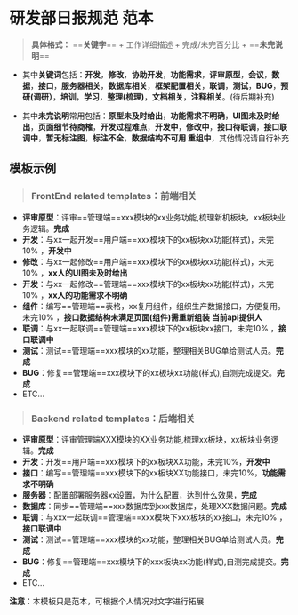 
# 研发部日报规范 范本
>**具体格式：** ==**关键字**== + 工作详细描述 + 完成/未完百分比 + ==**未完说明**==

- 其中**关键词**包括：**开发**，**修改**，**协助开发**，**功能需求**，**评审原型**，**会议**，**数据**，**接口**，**服务器相关**，**数据库相关**，**框架配置相关**，**联调**，**测试**，**BUG**，**预研(调研）**，**培训**，**学习**，**整理(梳理)**，**文档相关**，**注释相关**。(待后期补充)

- 其中**未完说明**常用包括：**原型未及时给出**，**功能需求不明确**，**UI图未及时给出**，**页面细节待商榷**，**开发过程难点**，**开发中**，**修改中**，**接口待联调**，**接口联调中**，**暂无标注图**，**标注不全**，**数据结构不可用 重组中**，其他情况请自行补充

## 模板示例

> ### FrontEnd related templates：前端相关
- **评审原型**：评审==管理端==xxx模块的xx业务功能,梳理新机板块，xx板块业务逻辑。**完成**
- **开发**：与xx一起开发==用户端==xxx模块下的xx板块xx功能(样式)，未完10% ，**开发中**
- **修改**：与xx一起修改==用户端==xxx模块下的xx板块xx功能(样式)，未完10% ，**xx人的UI图未及时给出**
- **开发**：与xx一起修改==管理端==xxx模块下的xx板块xx功能(样式)，未完10% ，**xx人的功能需求不明确**
- **组件**：编写==管理端==表格，xx复用组件，组织生产数据接口，方便复用。未完10% ，**接口数据结构未满足页面(组件)需重新组装 当前api提供人**
- **联调**：与xx一起联调==管理端==xxx模块下的xx板块xx接口，未完10% ，**接口联调中**
- **测试**：测试==管理端==xxx模块的xx功能，整理相关BUG单给测试人员。**完成**
- **BUG**：修复==管理端==xxx模块下的xx板块xx功能(样式),自测完成提交。**完成**
- ETC...

> ### Backend related templates：后端相关
- **评审原型**：评审管理端XXX模块的XX业务功能,梳理xx板块，xx板块业务逻辑。**完成**
- **开发**：开发==用户端==xxx模块下的xx板块XX功能，未完10%，**开发中**
- **接口**：编写==管理端==xxx模块下的xx板块XX功能接口，未完10%，**功能需求不明确**
- **服务器**：配置部署服务器xx设置，为什么配置，达到什么效果，**完成**
- **数据库**：同步==管理端==xxx数据库到xxx数据库，处理XXX数据问题。**完成**
- **联调**：与xxx一起联调==管理端==xxx模块下xxx板块的xx接口，未完10% ，**接口联调中**
- **测试**：测试==管理端==xxx模块的xx功能，整理相关BUG单给测试人员。**完成**
- **BUG**：修复==管理端==xxx模块下的xxx板块xx功能(样式),自测完成提交。**完成**
- ETC...

**注意**：本模板只是范本，可根据个人情况对文字进行拓展


